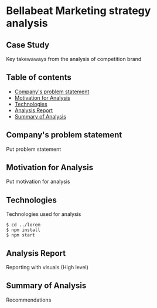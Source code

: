 # Bellabeat Marketing strategy analysis
## Case Study 
 Key takewaways from the analysis of competition brand

 ## Table of contents
* [Company's problem statement](#company)
* [Motivation for Analysis](#motication)
* [Technologies](#tech)
* [Analysis Report](#report)
* [Summary of Analysis](#summary)

## Company's problem statement
Put problem statement
	
## Motivation for Analysis
Put motivation for analysis
	
## Technologies
Technologies used for analysis

```
$ cd ../lorem
$ npm install
$ npm start
```

## Analysis Report
Reporting with visuals
(High level)

## Summary of Analysis
Recommendations



